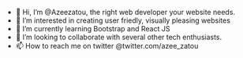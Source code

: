 - 👋 Hi, I’m @Azeezatou, the right web developer your website needs.
- 👀 I’m interested in creating user friedly, visually pleasing websites
- 🌱 I’m currently learning Bootstrap and React JS
- 💞️ I’m looking to collaborate with several other tech enthusiasts. 
- 📫 How to reach me on twitter @twitter.com/azee_zatou

<!---
Azeezatou/Azeezatou is a ✨ special ✨ repository because its `README.md` (this file) appears on your GitHub profile.
You can click the Preview link to take a look at your changes.
--->
